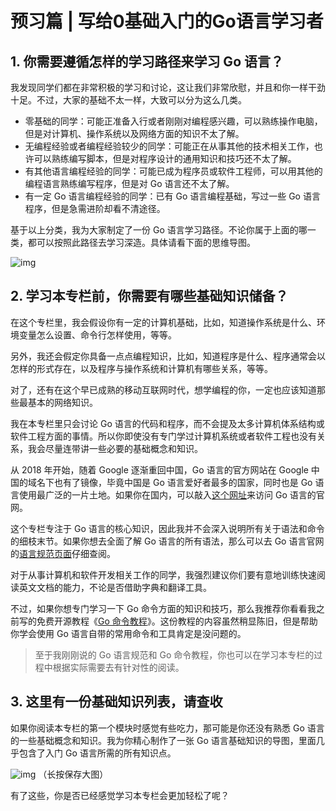 # 预习篇 | 写给0基础入门的Go语言学习者



## 1. 你需要遵循怎样的学习路径来学习 Go 语言？

我发现同学们都在非常积极的学习和讨论，这让我们非常欣慰，并且和你一样干劲十足。不过，大家的基础不太一样，大致可以分为这么几类。

- 零基础的同学：可能正准备入行或者刚刚对编程感兴趣，可以熟练操作电脑，但是对计算机、操作系统以及网络方面的知识不太了解。
- 无编程经验或者编程经验较少的同学：可能正在从事其他的技术相关工作，也许可以熟练编写脚本，但是对程序设计的通用知识和技巧还不太了解。
- 有其他语言编程经验的同学：可能已成为程序员或软件工程师，可以用其他的编程语言熟练编写程序，但是对 Go 语言还不太了解。
- 有一定 Go 语言编程经验的同学：已有 Go 语言编程基础，写过一些 Go 语言程序，但是急需进阶却看不清途径。

基于以上分类，我为大家制定了一份 Go 语言学习路径。不论你属于上面的哪一类，都可以按照此路径去学习深造。具体请看下面的思维导图。

![img](https://static001.geekbang.org/resource/image/c7/b7/c702df29da67be3c4083ecce1d0eadb7.png)

## 2. 学习本专栏前，你需要有哪些基础知识储备？

在这个专栏里，我会假设你有一定的计算机基础，比如，知道操作系统是什么、环境变量怎么设置、命令行怎样使用，等等。

另外，我还会假定你具备一点点编程知识，比如，知道程序是什么、程序通常会以怎样的形式存在，以及程序与操作系统和计算机有哪些关系，等等。

对了，还有在这个早已成熟的移动互联网时代，想学编程的你，一定也应该知道那些最基本的网络知识。

我在本专栏里只会讨论 Go 语言的代码和程序，而不会提及太多计算机体系结构或软件工程方面的事情。所以你即使没有专门学过计算机系统或者软件工程也没有关系，我会尽量连带讲一些必要的基础概念和知识。

从 2018 年开始，随着 Google 逐渐重回中国，Go 语言的官方网站在 Google 中国的域名下也有了镜像，毕竟中国是 Go 语言爱好者最多的国家，同时也是 Go 语言使用最广泛的一片土地。如果你在国内，可以敲入[这个网址](https://golang.google.cn)来访问 Go 语言的官网。

这个专栏专注于 Go 语言的核心知识，因此我并不会深入说明所有关于语法和命令的细枝末节。如果你想去全面了解 Go 语言的所有语法，那么可以去 Go 语言官网的[语言规范页面](https://golang.google.cn/ref/spec)仔细查阅。

对于从事计算机和软件开发相关工作的同学，我强烈建议你们要有意地训练快速阅读英文文档的能力，不论是否借助字典和翻译工具。

不过，如果你想专门学习一下 Go 命令方面的知识和技巧，那么我推荐你看看我之前写的免费开源教程《[Go 命令教程](https://github.com/hyper0x/go_command_tutorial)》。这份教程的内容虽然稍显陈旧，但是帮助你学会使用 Go 语言自带的常用命令和工具肯定是没问题的。

> 至于我刚刚说的 Go 语言规范和 Go 命令教程，你也可以在学习本专栏的过程中根据实际需要去有针对性的阅读。

## 3. 这里有一份基础知识列表，请查收

如果你阅读本专栏的第一个模块时感觉有些吃力，那可能是你还没有熟悉 Go 语言的一些基础概念和知识。我为你精心制作了一张 Go 语言基础知识的导图，里面几乎包含了入门 Go 语言所需的所有知识点。

![img](https://static001.geekbang.org/resource/image/ad/85/add8566dc5431378bda313a32a6ebb85.jpg)
（长按保存大图）

有了这些，你是否已经感觉学习本专栏会更加轻松了呢？